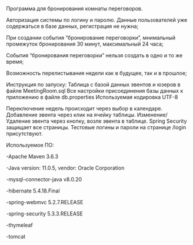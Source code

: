 Программа для бронирования комнаты переговоров.

Авторизация системы по логину и паролю. Данные пользователей уже содержаться в базе данных, регистрация не нужна;

При создании события “бронирование переговорки”, мнимальный промежуток бронирования 30 минут, максимальный 24 часа;

События “бронирования переговорки” нельзя создать в одно и то же время;

Возможность перелистывания недели как в будущее, так и в прошлое;



Инструкция по запуску:
Таблица с базой данных эвентов и юзеров в файле MeetingRoom.sql
Все настройки присоединения базы данных к приложению в файле db.properties
Используемая кодировка UTF-8

Переключение недель происходит через выбор в календаре.
Добавление эвента через клик на ячейку таблицы.
Изменение/Удаление эвента через кнопку, возле эвента в таблице.
Spring Security защищает все страницы. Тестовые логины и пароли на странице /login присутствуют.




Используемое ПО:

-Apache Maven 3.6.3

-Java version: 11.0.5, vendor: Oracle Corporation 

-mysql-connector-java v8.0.20

-hibernate 5.4.18.Final

-spring-webmvc 5.2.7.RELEASE

-spring-security 5.3.3.RELEASE

-thymeleaf

-tomcat
